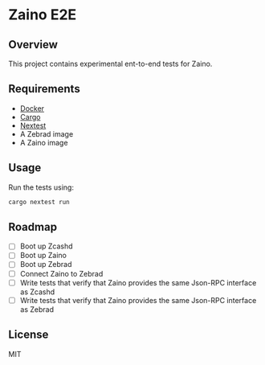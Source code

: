 # Zaino E2E

## Overview

This project contains experimental ent-to-end tests for Zaino.

## Requirements

- [Docker](https://www.docker.com/)
- [Cargo](https://doc.rust-lang.org/cargo/)
- [Nextest](https://nexte.st)
- A Zebrad image
- A Zaino image

## Usage

Run the tests using:

```bash
cargo nextest run
```

## Roadmap

- [ ] Boot up Zcashd
- [ ] Boot up Zaino
- [ ] Boot up Zebrad
- [ ] Connect Zaino to Zebrad
- [ ] Write tests that verify that Zaino provides the same Json-RPC interface as Zcashd
- [ ] Write tests that verify that Zaino provides the same Json-RPC interface as Zebrad

## License

MIT

